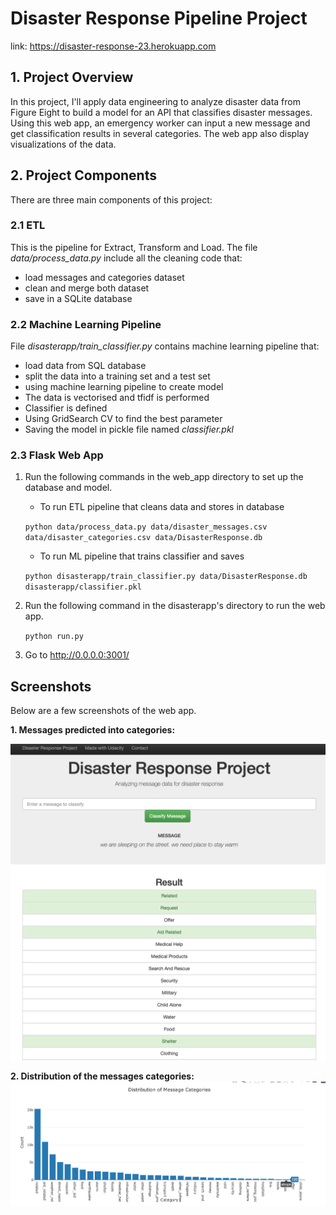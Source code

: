# Disaster Response Pipeline Project

link: https://disaster-response-23.herokuapp.com

## 1. Project Overview

In this project, I'll apply data engineering to analyze disaster data from Figure Eight to build a model for an API that classifies disaster messages. Using this web app, an emergency worker can input a new message and get classification results in several categories. The web app also display visualizations of the data. 

## 2. Project Components

There are three main components of this project:

### 2.1 ETL

This is the pipeline for Extract, Transform and Load. 
The file *data/process_data.py* include all the cleaning code that:

- load messages and categories dataset
- clean and merge both dataset
- save in a SQLite database

### 2.2 Machine Learning Pipeline

File *disasterapp/train_classifier.py* contains machine learning pipeline that:

- load data from SQL database
- split the data into a training set and a test set
- using machine learning pipeline to create model
- The data is vectorised and tfidf is performed
- Classifier is defined
- Using GridSearch CV to find the best parameter
- Saving the model in pickle file named *classifier.pkl*

### 2.3 Flask Web App

1. Run the following commands in the web_app directory to set up the database and model.

    - To run ETL pipeline that cleans data and stores in database
    
    `python data/process_data.py data/disaster_messages.csv data/disaster_categories.csv data/DisasterResponse.db`

    - To run ML pipeline that trains classifier and saves

    `python disasterapp/train_classifier.py data/DisasterResponse.db disasterapp/classifier.pkl`

2. Run the following command in the disasterapp's directory to run the web app.

    `python run.py`

3. Go to http://0.0.0.0:3001/


## Screenshots

Below are a few screenshots of the web app.

**1. Messages predicted into categories:**

![Alt text](readme_pics/Screenshot-1.png?raw=true "Title")


**2. Distribution of the messages categories:**
![Alt text](readme_pics/Screenshot-2.png?raw=true "Title")








